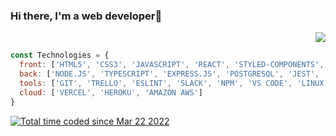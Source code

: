 ### Hi there, I'm a web developer👋
<div align="right">
<!-- <a href="https://www.linkedin.com/in/mateus-figueiredo-pereira/"><img src="https://img.shields.io/badge/-LinkedIn-black.svg?style=for-the-badge&logo=linkedin&colorB=blue" /></a> -->
<a href="https://visitorbadge.io/status?path=https%3A%2F%2Fgithub.com%2Fkirodoras"><img src="https://api.visitorbadge.io/api/visitors?path=https%3A%2F%2Fgithub.com%2Fkirodoras&labelColor=%23014d99&countColor=%23fc5310" /></a>
</div>

```js
const Technologies = {
  front: ['HTML5', 'CSS3', 'JAVASCRIPT', 'REACT', 'STYLED-COMPONENTS', 'CYPRESS'],
  back: ['NODE.JS', 'TYPESCRIPT', 'EXPRESS.JS', 'POSTGRESQL', 'JEST', 'DOCKER', 'PRISMA', 'MONGODB'],
  tools: ['GIT', 'TRELLO', 'ESLINT', 'SLACK', 'NPM', 'VS CODE', 'LINUX', 'FIGMA'],
  cloud: ['VERCEL', 'HEROKU', 'AMAZON AWS']
}
```
<a href="https://wakatime.com/@15514ff3-6114-4a93-a1ce-60b3597c455c"><img src="https://wakatime.com/badge/user/15514ff3-6114-4a93-a1ce-60b3597c455c.svg" alt="Total time coded since Mar 22 2022" /></a>
